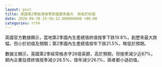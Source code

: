 ```yaml
---
layout: post
title: 英國第2季經濟按季跌幅歷來最大　但高於初值
date: 2020-09-30 15:56:22.000000000 +08:00
categories: rthk
---
```


英國官方數據顯示，當地第2季國內生產總值終值按季下跌19.8%，創歷來最大跌幅，但小於初值及預期；第2季國內生產總值按年下跌21.5%，略低於預期。

數據又顯示，英國第2季經常帳赤字28億英鎊，高於預期，但按季減少近87%，期內企業投資終值按季減少26.5%，按年減少26.1%，兩者都小過初值。
